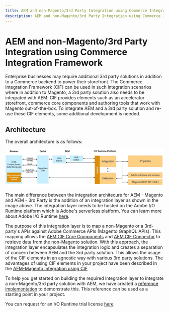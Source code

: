 ```yaml
---
title: AEM and non-Magento/3rd Party Integration using Commerce Integration Framework
description: AEM and non-Magento/3rd Party Integration using Commerce Integration Framework
---
```


# AEM and non-Magento/3rd Party Integration using Commerce Integration Framework

Enterprise businesses may require additional 3rd party solutions in addition to a Commerce backend to power their storefront. The Commerce Integration Framework (CIF) can be used in such integration scenarios where in addition to Magento, a 3rd party solution also needs to be integrated with AEM. CIF provides elements such as an accelerator storefront, commerce core components and authoring tools that work with Magento out-of-the-box. To integrate AEM and a 3rd party solution and re-use these CIF elements, some additional development is needed. 

## Architecture

The overall architecture is as follows:

![AEM non-Magento/3rd Party Architecture Overview](assets/AEM_nonMagento_Architecture.JPG)

The main difference between the integration architecure for AEM - Magento and AEM - 3rd Party is the addition of an integration layer as shown in the image above. The integration layer needs to be hosted on the Adobe I/O Runtime platform which is Adobe's serverless platform. You can learn more about Adobe I/O Runtime [here](https://www.adobe.io/apis/experienceplatform/runtime.html). 

The purpose of this integration layer is to map a non-Magento or a 3rd-party's APIs against Adobe Commerce APIs (Magento GraphQL APIs). This mapping allows the [AEM CIF Core Components](https://github.com/adobe/aem-core-cif-components) and [AEM CIF Connector](https://github.com/adobe/commerce-cif-connector) to retrieve data from the non-Magento solution. With this approach, the integration layer encapsulates the integration logic and creates a separation of concern between AEM and the 3rd party solution. This allows the usage of the CIF elements in an agnostic way with various 3rd party solutions. The advantages of using CIF elements in your project have been described in the [AEM-Magento Integration using CIF](magento.md) 

To help you get started on building the required integration layer to integrate a non-Magento/3rd party solution with AEM, we have created a [reference implementation](https://github.com/adobe/commerce-cif-graphql-integration-reference) to demonstrate this. This reference can be used as a starting point in your project.

You can request for an I/O Runtime trial license [here](https://github.com/AdobeDocs/adobeio-runtime/blob/master/overview/request_a_trial.md)
